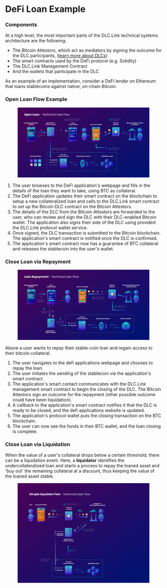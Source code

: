 # DeFi Loan Example

### Components

At a high level, the most important parts of the DLC.Link technical systems architecture are the following:

* The Bitcoin Attestors, which act as mediators by signing the outcome for the DLC participants, ([learn more about DLCs](../../additional-resources/discreet-log-contracts.md))
* The smart contracts used by the DeFi protocol (e.g. Solidity)
* The DLC.Link Management Contract
* And the wallets that participate in the DLC

As an example of an implementation, consider a DeFi lender on Ethereum that loans stablecoins against native, on-chain Bitcoin.

### Open Loan Flow Example

<figure><img src="../../.gitbook/assets/DLC.Link_OpenLoan_TechnicalFlow_NewA5 (2).png" alt=""><figcaption></figcaption></figure>

1. The user browses to the DeFi application's webpage and fills in the details of the loan they want to take, using BTC as collateral.
2. The DeFi application updates their smart contract on the blockchain to setup a new collateralized loan and calls to the DLC.Link smart contract to set up the Bitcoin DLC contract on the Bitcoin Attestors.
3. The details of the DLC from the Bitcoin Attestors are forwarded to the user, who can review and sign the DLC with their DLC-enabled Bitcoin wallet. The application also signs their side of the DLC using provided the DLC.Link protocol wallet service.
4. Once signed, the DLC transaction is submitted to the Bitcoin blockchain. The application's smart contract is notified once the DLC is confirmed.&#x20;
5. The application's smart contract now has a guarantee of BTC collateral and releases the stablecoin into the user's wallet.

### Close Loan via Repayment

<figure><img src="../../.gitbook/assets/DLC.Link_CloseLoan_TechnicalFlow_NewA (1).png" alt=""><figcaption></figcaption></figure>

Above a user wants to repay their stable-coin loan and regain access to their bitcoin collateral.&#x20;

1. The user navigates to the defi applications webpage and chooses to repay the loan.
2. The user initiates the sending of the stablecoin via the application's smart contract.
3. The application's smart contact communicates with the DLC.Link management smart contract to begin the closing of the DLC. The Bitcoin Attestors sign an outcome for the repayment (other possible outcome could have been liquidation).&#x20;
4. A callback to the application's smart contract notifies it that the DLC is ready to be closed, and the defi applications website is updated.
5. The application's protocol wallet puts the closing transaction on the BTC blockchain.
6. &#x20;The user can now see the funds in their BTC wallet, and the loan closing is complete.

### Close Loan via Liquidation

When the value of a user's collateral drops below a certain threshold, there can be a liquidation event. Here, a **liquidator** identifies the undercollateralized loan and starts a process to repay the loaned asset and 'buy out' the remaining collateral at a discount, thus keeping the value of the loaned asset stable.

<figure><img src="../../.gitbook/assets/DLC.Link_SimpleLiquidationFlow.png" alt=""><figcaption></figcaption></figure>

